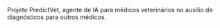 Projeto PredictVet, agente de IA para médicos veterinários no auxilio de diagnósticos para outros médicos. 